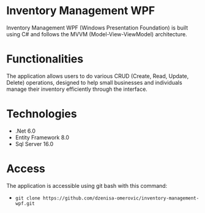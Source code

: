# Inventory Management WPF
  Inventory Management WPF (Windows Presentation Foundation) is built using C# and follows the MVVM (Model-View-ViewModel) architecture.
# Functionalities
  The application allows users to do various CRUD (Create, Read, Update, Delete) operations, designed to help small businesses and individuals manage their inventory efficiently through the interface.
# Technologies
  - .Net 6.0
  - Entity Framework 8.0
  - Sql Server 16.0
# Access
  The application is accessible using git bash with this command:
  - ```git clone https://github.com/dzenisa-omerovic/inventory-management-wpf.git```
